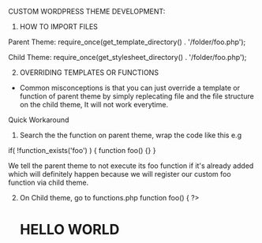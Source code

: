 CUSTOM WORDPRESS THEME DEVELOPMENT:

1. HOW TO IMPORT FILES

Parent Theme:
require_once(get_template_directory() . '/folder/foo.php');

Child Theme:
require_once(get_stylesheet_directory() . '/folder/foo.php');

2. OVERRIDING TEMPLATES OR FUNCTIONS

- Common misconceptions is that you can just override a template or function of parent theme by simply
  replecating file and the file structure on the child theme, It will not work everytime.

Quick Workaround

1. Search the the function on parent theme, wrap the code like this e.g

if( !function_exists('foo') )
{ function foo() {} }

We tell the parent theme to not execute its foo function if it's already added which will definitely happen because we will
register our custom foo function via child theme.

2. On Child theme, go to functions.php
   function foo()
   {
   ?>
   <h1>HELLO WORLD</h1>
   <?php
   }
